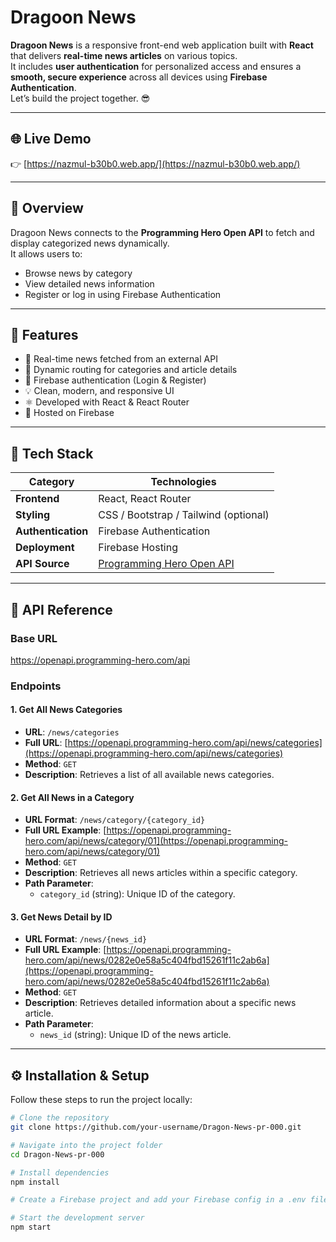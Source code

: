 # Dragoon News

**Dragoon News** is a responsive front-end web application built with **React** that delivers **real-time news articles** on various topics.  
It includes **user authentication** for personalized access and ensures a **smooth, secure experience** across all devices using **Firebase Authentication**.  
Let’s build the project together. 😎

---

## 🌐 Live Demo

👉 [https://nazmul-b30b0.web.app/](https://nazmul-b30b0.web.app/)

---

## 🧠 Overview

Dragoon News connects to the **Programming Hero Open API** to fetch and display categorized news dynamically.  
It allows users to:
- Browse news by category  
- View detailed news information  
- Register or log in using Firebase Authentication  

---

## 🚀 Features

- 📰 Real-time news fetched from an external API  
- 🧭 Dynamic routing for categories and article details  
- 🔐 Firebase authentication (Login & Register)  
- 💡 Clean, modern, and responsive UI  
- ⚛️ Developed with React & React Router  
- 🌈 Hosted on Firebase  

---

## 🧩 Tech Stack

| Category | Technologies |
|-----------|---------------|
| **Frontend** | React, React Router |
| **Styling** | CSS / Bootstrap / Tailwind (optional) |
| **Authentication** | Firebase Authentication |
| **Deployment** | Firebase Hosting |
| **API Source** | [Programming Hero Open API](https://openapi.programming-hero.com/api) |

---

## 🔗 API Reference

### Base URL
https://openapi.programming-hero.com/api
### Endpoints

#### 1. Get All News Categories
- **URL**: `/news/categories`  
- **Full URL**: [https://openapi.programming-hero.com/api/news/categories](https://openapi.programming-hero.com/api/news/categories)  
- **Method**: `GET`  
- **Description**: Retrieves a list of all available news categories.

#### 2. Get All News in a Category
- **URL Format**: `/news/category/{category_id}`  
- **Full URL Example**: [https://openapi.programming-hero.com/api/news/category/01](https://openapi.programming-hero.com/api/news/category/01)  
- **Method**: `GET`  
- **Description**: Retrieves all news articles within a specific category.  
- **Path Parameter**:  
  - `category_id` (string): Unique ID of the category.

#### 3. Get News Detail by ID
- **URL Format**: `/news/{news_id}`  
- **Full URL Example**: [https://openapi.programming-hero.com/api/news/0282e0e58a5c404fbd15261f11c2ab6a](https://openapi.programming-hero.com/api/news/0282e0e58a5c404fbd15261f11c2ab6a)  
- **Method**: `GET`  
- **Description**: Retrieves detailed information about a specific news article.  
- **Path Parameter**:  
  - `news_id` (string): Unique ID of the news article.

---

## ⚙️ Installation & Setup

Follow these steps to run the project locally:

```bash
# Clone the repository
git clone https://github.com/your-username/Dragon-News-pr-000.git

# Navigate into the project folder
cd Dragon-News-pr-000

# Install dependencies
npm install

# Create a Firebase project and add your Firebase config in a .env file

# Start the development server
npm start
